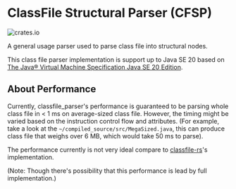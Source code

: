 # ClassFile Structural Parser (CFSP)

![crates.io](https://img.shields.io/crates/v/cfsp.svg)

A general usage parser used to parse class file into structural nodes.

This class file parser implementation is support up to Java SE 20 based on 
[The Java® Virtual Machine Specification Java SE 20 Edition][spec].

## About Performance

Currently, classfile_parser's performance is guaranteed to be parsing whole class file in < 1 ms on average-sized class 
file. However, the timing might be varied based on the instruction control flow and attributes. (For example, take a look
at the `~/compiled_source/src/MegaSized.java`, this can produce class file that weighs over 6 MB, which would take 50 ms 
to parse).

The performance currently is not very ideal compare to [classfile-rs](https://github.com/x4e/classfile-rs)'s implementation.

(Note: Though there's possibility that this performance is lead by full implementation.)

[spec]: https://docs.oracle.com/javase/specs/jvms/se20/jvms20.pdf
